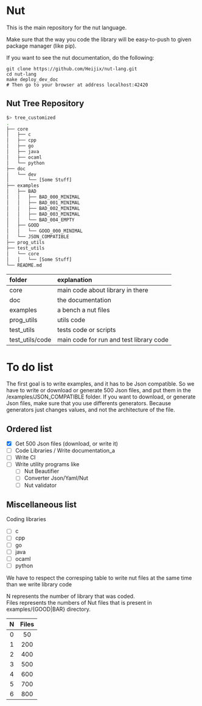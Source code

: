 # Nut

This is the main repository for the nut language.

Make sure that the way you code the library will be easy-to-push to given package manager (like pip).

If you want to see the nut documentation, do the following:
```
git clone https://github.com/Heijix/nut-lang.git
cd nut-lang
make deploy_dev_doc
# Then go to your browser at address localhost:42420
```

## Nut Tree Repository

```bash
$> tree_customized
.
├── core
│   ├── c
│   ├── cpp
│   ├── go
│   ├── java
│   ├── ocaml
│   └── python
├── doc
│   └── dev
│       └── [Some Stuff]
├── examples
│   ├── BAD
│   │   ├── BAD_000_MINIMAL
│   │   ├── BAD_001_MINIMAL
│   │   ├── BAD_002_MINIMAL
│   │   ├── BAD_003_MINIMAL
│   │   └── BAD_004_EMPTY
│   ├── GOOD
│   │   └── GOOD_000_MINIMAL
│   └── JSON_COMPATIBLE
├── prog_utils
├── test_utils
│   └── core
│   │   └── [Some Stuff]
└── README.md
```

| folder | explanation |
| :----- | :---------- |
| core | main code about library in there |
| doc | the documentation |
| examples | a bench a nut files |
| prog_utils | utils code |
| test_utils | tests code or scripts |
| test_utils/code | main code for run and test library code |

# To do list

The first goal is to write examples, and it has to be Json compatible. So we have to write or download or generate 500 Json files, and put them in the /examples/JSON_COMPATIBLE folder. If you want to download, or generate Json files, make sure that you use differents generators. Because generators just changes values, and not the architecture of the file.

## Ordered list

 - [x] Get 500 Json files (download, or write it)
 - [ ] Code Libraries / Write documentation_a
 - [ ] Write CI
 - [ ] Write utility programs like
     - [ ] Nut Beautifier
     - [ ] Converter Json/Yaml/Nut
     - [ ] Nut validator

## Miscellaneous list

Coding libraries
 - [ ] c
 - [ ] cpp
 - [ ] go
 - [ ] java
 - [ ] ocaml
 - [ ] python

We have to respect the corresping table to write nut files at the same time than we write library code

N represents the number of library that was coded.  
Files represents the numbers of Nut files that is present in examples/{GOOD|BAR} directory.

| N | Files |
| :-: | :-: |
| 0 | 50 |
| 1 | 200 |
| 2 | 400 |
| 3 | 500 |
| 4 | 600 |
| 5 | 700 |
| 6 | 800 |
